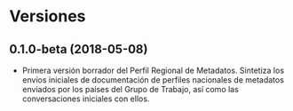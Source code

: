 Versiones
===

0.1.0-beta (2018-05-08)
-------------------

* Primera versión borrador del Perfil Regional de Metadatos. Sintetiza los envíos iniciales de documentación de perfiles nacionales de metadatos enviados por los países del Grupo de Trabajo, así como las conversaciones iniciales con ellos.
